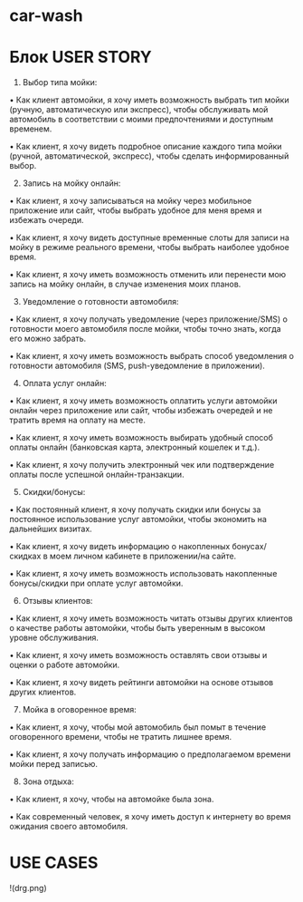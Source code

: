 # car-wash
# Блок USER STORY
1. Выбор типа мойки:

•  Как клиент автомойки, я хочу иметь возможность выбрать тип мойки (ручную, автоматическую или экспресс), чтобы обслуживать мой автомобиль в соответствии с моими предпочтениями и доступным временем.

•  Как клиент, я хочу видеть подробное описание каждого типа мойки (ручной, автоматической, экспресс), чтобы сделать информированный выбор.

2. Запись на мойку онлайн:

•  Как клиент, я хочу записываться на мойку через мобильное приложение или сайт, чтобы выбрать удобное для меня время и избежать очереди.

•  Как клиент, я хочу видеть доступные временные слоты для записи на мойку в режиме реального времени, чтобы выбрать наиболее удобное время.

•  Как клиент, я хочу иметь возможность отменить или перенести мою запись на мойку онлайн, в случае изменения моих планов.

3. Уведомление о готовности автомобиля:

•  Как клиент, я хочу получать уведомление (через приложение/SMS) о готовности моего автомобиля после мойки, чтобы точно знать, когда его можно забрать.

•  Как клиент, я хочу иметь возможность выбрать способ уведомления о готовности автомобиля (SMS, push-уведомление в приложении).

4. Оплата услуг онлайн:

•  Как клиент, я хочу иметь возможность оплатить услуги автомойки онлайн через приложение или сайт, чтобы избежать очередей и не тратить время на оплату на месте.

•  Как клиент, я хочу иметь возможность выбирать удобный способ оплаты онлайн (банковская карта, электронный кошелек и т.д.).

•  Как клиент, я хочу получить электронный чек или подтверждение оплаты после успешной онлайн-транзакции.

5. Скидки/бонусы:

•  Как постоянный клиент, я хочу получать скидки или бонусы за постоянное использование услуг автомойки, чтобы экономить на дальнейших визитах.

•  Как клиент, я хочу видеть информацию о накопленных бонусах/скидках в моем личном кабинете в приложении/на сайте.

•  Как клиент, я хочу иметь возможность использовать накопленные бонусы/скидки при оплате услуг автомойки.

6. Отзывы клиентов:

•  Как клиент, я хочу иметь возможность читать отзывы других клиентов о качестве работы автомойки, чтобы быть уверенным в высоком уровне обслуживания.

•  Как клиент, я хочу иметь возможность оставлять свои отзывы и оценки о работе автомойки.

•  Как клиент, я хочу видеть рейтинги автомойки на основе отзывов других клиентов.

7. Мойка в оговоренное время:

•  Как клиент, я хочу, чтобы мой автомобиль был помыт в течение оговоренного времени, чтобы не тратить лишнее время.

•  Как клиент, я хочу получать информацию о предполагаемом времени мойки перед записью.

8. Зона отдыха:

•  Как клиент, я хочу, чтобы на автомойке была зона.

•  Как современный человек, я хочу иметь доступ к интернету во время ожидания своего автомобиля.


# USE CASES

!(drg.png)
